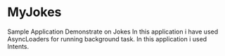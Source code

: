 # MyJokes
Sample Application Demonstrate on Jokes
In this application i have used AsyncLoaders for running background task.
In this  application i used Intents. 
